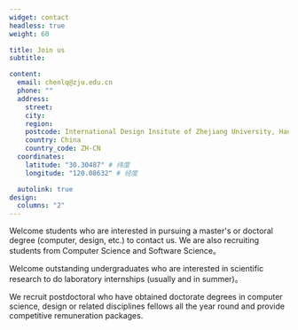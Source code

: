 ```yaml
---
widget: contact
headless: true
weight: 60

title: Join us
subtitle:

content:
  email: chenlq@zju.edu.cn
  phone: ""
  address:
    street:
    city:
    region:
    postcode: International Design Insitute of Zhejiang University, Hangzhou, Zhejiang Province
    country: China
    country_code: ZH-CN
  coordinates:
    latitude: "30.30487" # 纬度
    longitude: "120.08632" # 经度

  autolink: true
design:
  columns: "2"
---
```


Welcome students who are interested in pursuing a master's or doctoral degree (computer, design, etc.) to contact us. We are also recruiting students from Computer Science and Software Science。

Welcome outstanding undergraduates who are interested in scientific research to do laboratory internships (usually and in summer)。

We recruit postdoctoral who have obtained doctorate degrees in computer science, design or related disciplines fellows all the year round and provide competitive remuneration packages.
